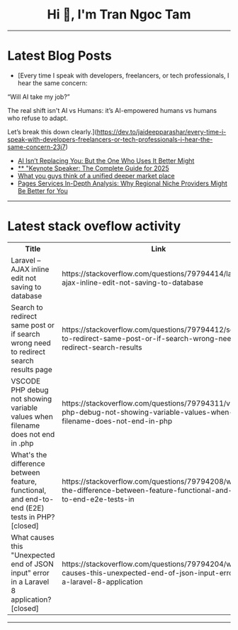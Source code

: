 <h1 align="center">Hi 👋, I'm Tran Ngoc Tam</h1>

---

# Latest Blog Posts 
<!-- BLOG-POST-LIST:START -->
- [Every time I speak with developers, freelancers, or tech professionals, I hear the same concern:

“Will AI take my job?”

The real shift isn&#39;t AI vs Humans: it’s AI-empowered humans vs humans who refuse to adapt.

Let’s break this down clearly.](https://dev.to/jaideepparashar/every-time-i-speak-with-developers-freelancers-or-tech-professionals-i-hear-the-same-concern-23j7)
- [AI Isn’t Replacing You: But the One Who Uses It Better Might](https://dev.to/jaideepparashar/ai-isnt-replacing-you-but-the-one-who-uses-it-better-might-19ga)
- [** &quot;Keynote Speaker: The Complete Guide for 2025](https://dev.to/iankhanfuturist/-keynote-speaker-the-complete-guide-for-2025-1e2a)
- [What you guys think of a unified deeper market place](https://dev.to/tech4future_223b059ccfabe/what-you-guys-think-of-a-unified-deeper-market-place-131o)
- [Pages Services In-Depth Analysis: Why Regional Niche Providers Might Be Better for You](https://dev.to/tony_chase_83955825282edc/pages-services-in-depth-analysis-why-regional-niche-providers-might-be-better-for-you-36c)
<!-- BLOG-POST-LIST:END -->

---

# Latest stack oveflow activity
<table>
  <tr><th>Title</th><th>Link</th></tr>
  <!-- STACKOVERFLOW:START --><tr><td>Laravel – AJAX inline edit not saving to database</td><td>https://stackoverflow.com/questions/79794414/laravel-ajax-inline-edit-not-saving-to-database</td></tr><tr><td>Search to redirect same post or if search wrong need to redirect search results page</td><td>https://stackoverflow.com/questions/79794412/search-to-redirect-same-post-or-if-search-wrong-need-to-redirect-search-results</td></tr><tr><td>VSCODE PHP debug not showing variable values when filename does not end in .php</td><td>https://stackoverflow.com/questions/79794311/vscode-php-debug-not-showing-variable-values-when-filename-does-not-end-in-php</td></tr><tr><td>What&#39;s the difference between feature, functional, and end-to-end &lpar;E2E&rpar; tests in PHP? [closed]</td><td>https://stackoverflow.com/questions/79794208/whats-the-difference-between-feature-functional-and-end-to-end-e2e-tests-in</td></tr><tr><td>What causes this &quot;Unexpected end of JSON input&quot; error in a Laravel 8 application? [closed]</td><td>https://stackoverflow.com/questions/79794204/what-causes-this-unexpected-end-of-json-input-error-in-a-laravel-8-application</td></tr><!-- STACKOVERFLOW:END -->
</table>

---


